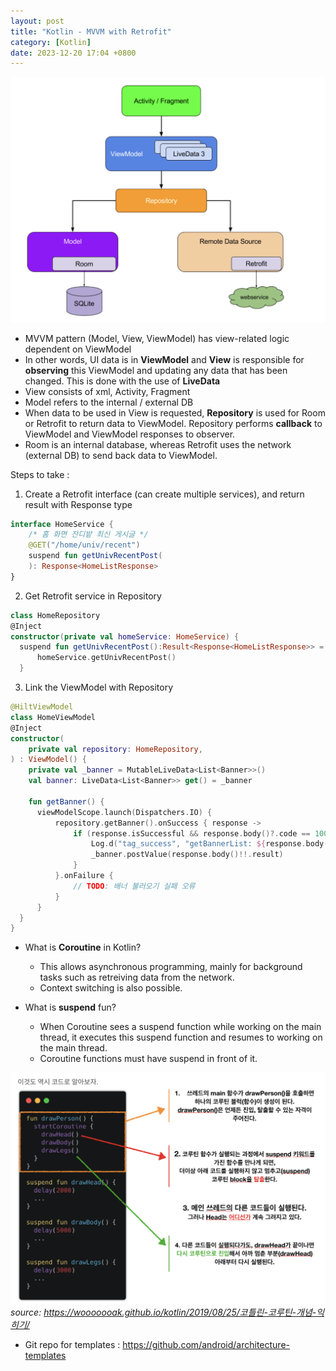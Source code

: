 ```yaml
---
layout: post
title: "Kotlin - MVVM with Retrofit"
category: [Kotlin]
date: 2023-12-20 17:04 +0800
---
```

![diagram](/assets/img/MVVM.png)

- MVVM pattern (Model, View, ViewModel) has view-related logic dependent on ViewModel
- In other words, UI data is in **ViewModel** and **View** is responsible for **observing** this ViewModel and updating any data that has been changed. This is done with the use of **LiveData**
- View consists of xml, Activity, Fragment
- Model refers to the internal / external DB 
- When data to be used in View is requested, **Repository** is used for Room or Retrofit to return data to ViewModel. Repository performs **callback** to ViewModel and ViewModel responses to observer. 
- Room is an internal database, whereas Retrofit uses the network (external DB) to send back data to ViewModel.

Steps to take : 
1. Create a Retrofit interface (can create multiple services), and return result with Response type
  ```kotlin
  interface HomeService {
      /* 홈 화면 잔디밭 최신 게시글 */
      @GET("/home/univ/recent")
      suspend fun getUnivRecentPost(
      ): Response<HomeListResponse>
  }
  ```
2. Get Retrofit service in Repository 
  ```kotlin
  class HomeRepository
  @Inject
  constructor(private val homeService: HomeService) {
    suspend fun getUnivRecentPost():Result<Response<HomeListResponse>> = runCatching {
        homeService.getUnivRecentPost()
    }
  ```
3. Link the ViewModel with Repository 
  ```kotlin
  @HiltViewModel
  class HomeViewModel
  @Inject
  constructor(
      private val repository: HomeRepository,
  ) : ViewModel() {
      private val _banner = MutableLiveData<List<Banner>>()
      val banner: LiveData<List<Banner>> get() = _banner

      fun getBanner() {
        viewModelScope.launch(Dispatchers.IO) {
            repository.getBanner().onSuccess { response ->
                if (response.isSuccessful && response.body()?.code == 1000) {
                    Log.d("tag_success", "getBannerList: ${response.body()}")
                    _banner.postValue(response.body()!!.result)
                }
            }.onFailure {
                // TODO: 배너 불러오기 실패 오류
            }
        }
    }
  }
  ```

- What is **Coroutine** in Kotlin?
  - This allows asynchronous programming, mainly for background tasks such as retreiving data from the network. 
  - Context switching is also possible.
  
- What is **suspend** fun?
  - When Coroutine sees a suspend function while working on the main thread, it executes this suspend function and resumes to working on the main thread. 
  - Coroutine functions must have suspend in front of it. 
  
![diagram](/assets/img/Coroutine.png)
*source: https://wooooooak.github.io/kotlin/2019/08/25/코틀린-코루틴-개념-익히기/*
  
- Git repo for templates : https://github.com/android/architecture-templates 